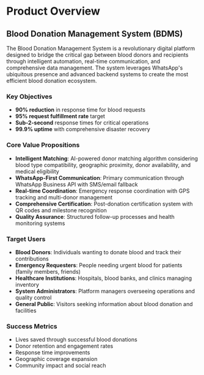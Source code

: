 # Product Overview

## Blood Donation Management System (BDMS)

The Blood Donation Management System is a revolutionary digital platform designed to bridge the critical gap between blood donors and recipients through intelligent automation, real-time communication, and comprehensive data management. The system leverages WhatsApp's ubiquitous presence and advanced backend systems to create the most efficient blood donation ecosystem.

### Key Objectives
- **90% reduction** in response time for blood requests
- **95% request fulfillment rate** target
- **Sub-2-second** response times for critical operations
- **99.9% uptime** with comprehensive disaster recovery

### Core Value Propositions
- **Intelligent Matching**: AI-powered donor matching algorithm considering blood type compatibility, geographic proximity, donor availability, and medical eligibility
- **WhatsApp-First Communication**: Primary communication through WhatsApp Business API with SMS/email fallback
- **Real-time Coordination**: Emergency response coordination with GPS tracking and multi-donor management
- **Comprehensive Certification**: Post-donation certification system with QR codes and milestone recognition
- **Quality Assurance**: Structured follow-up processes and health monitoring systems

### Target Users
- **Blood Donors**: Individuals wanting to donate blood and track their contributions
- **Emergency Requesters**: People needing urgent blood for patients (family members, friends)
- **Healthcare Institutions**: Hospitals, blood banks, and clinics managing inventory
- **System Administrators**: Platform managers overseeing operations and quality control
- **General Public**: Visitors seeking information about blood donation and facilities

### Success Metrics
- Lives saved through successful blood donations
- Donor retention and engagement rates
- Response time improvements
- Geographic coverage expansion
- Community impact and social reach